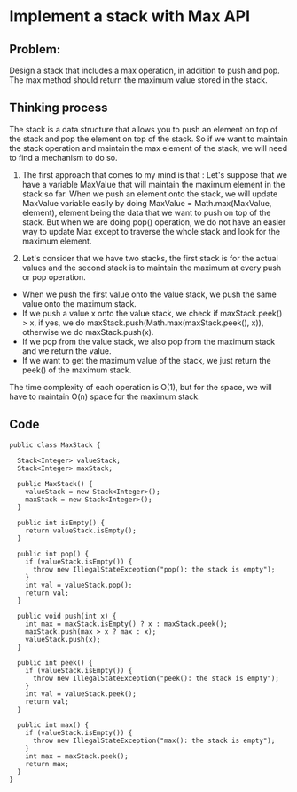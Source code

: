 # Implement a stack with Max API
## Problem: 
Design a stack that includes a max operation, in addition to push and pop. The max method should return the maximum value stored in the stack. 
## Thinking process
The stack is a data structure that allows you to push an element on top of the stack and pop the element on top of the stack. So if we want to maintain the stack operation and maintain the max element of the stack, we will need to find a mechanism to do so.

1) The first approach that comes to my mind is that : Let's suppose that we have a variable MaxValue that will maintain the maximum element in the stack so far. When we push an element onto the stack, we will update MaxValue variable easily by doing MaxValue = Math.max(MaxValue, element), element being the data that we want to push on top of the stack. But when we are doing pop() operation, we do not have an easier way to update Max except to traverse the whole stack and look for the maximum element.

2) Let's consider that we have two stacks, the first stack is for the actual values and the second stack is to maintain the maximum at every push or pop operation.

- When we push the first value onto the value stack, we push the same value onto the maximum stack.
- If we push a value x onto the value stack, we check if maxStack.peek() > x, if yes, we do maxStack.push(Math.max(maxStack.peek(), x)), otherwise we do maxStack.push(x).
- If we pop from the value stack, we also pop from the maximum stack and we return the value.
- If we want to get the maximum value of the stack, we just return the peek() of the maximum stack.

The time complexity of each operation is O(1), but for the space, we will have to maintain O(n) space for the maximum stack.


## Code 
```
public class MaxStack {

  Stack<Integer> valueStack;
  Stack<Integer> maxStack;
  
  public MaxStack() {
    valueStack = new Stack<Integer>();
    maxStack = new Stack<Integer>();
  }
  
  public int isEmpty() {
    return valueStack.isEmpty();
  }
  
  public int pop() {
    if (valueStack.isEmpty()) {
      throw new IllegalStateException("pop(): the stack is empty");
    }
    int val = valueStack.pop();
    return val;
  }
  
  public void push(int x) {
    int max = maxStack.isEmpty() ? x : maxStack.peek();
    maxStack.push(max > x ? max : x);
    valueStack.push(x);
  }
  
  public int peek() {
    if (valueStack.isEmpty()) {
      throw new IllegalStateException("peek(): the stack is empty");
    }
    int val = valueStack.peek();
    return val;
  }
  
  public int max() {
    if (valueStack.isEmpty()) {
      throw new IllegalStateException("max(): the stack is empty");
    }
    int max = maxStack.peek();
    return max;
  }
}
```
